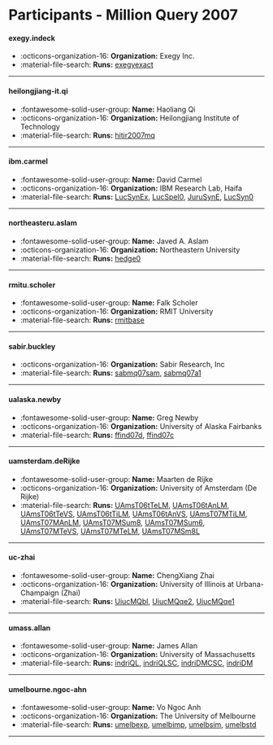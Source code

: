 # Participants - Million Query 2007 

#### exegy.indeck
 - :octicons-organization-16: **Organization:** Exegy Inc.
 - :material-file-search: **Runs:** [exegyexact](./runs.md#exegyexact)

---
#### heilongjiang-it.qi
 - :fontawesome-solid-user-group: **Name:** Haoliang Qi
 - :octicons-organization-16: **Organization:** Heilongjiang Institute of Technology
 - :material-file-search: **Runs:** [hitir2007mq](./runs.md#hitir2007mq)

---
#### ibm.carmel
 - :fontawesome-solid-user-group: **Name:** David Carmel
 - :octicons-organization-16: **Organization:** IBM Research Lab, Haifa
 - :material-file-search: **Runs:** [LucSynEx](./runs.md#lucsynex), [LucSpel0](./runs.md#lucspel0), [JuruSynE](./runs.md#jurusyne), [LucSyn0](./runs.md#lucsyn0)

---
#### northeasteru.aslam
 - :fontawesome-solid-user-group: **Name:** Javed A. Aslam
 - :octicons-organization-16: **Organization:** Northeastern University
 - :material-file-search: **Runs:** [hedge0](./runs.md#hedge0)

---
#### rmitu.scholer
 - :fontawesome-solid-user-group: **Name:** Falk Scholer
 - :octicons-organization-16: **Organization:** RMIT University
 - :material-file-search: **Runs:** [rmitbase](./runs.md#rmitbase)

---
#### sabir.buckley
 - :octicons-organization-16: **Organization:** Sabir Research, Inc
 - :material-file-search: **Runs:** [sabmq07sam](./runs.md#sabmq07sam), [sabmq07a1](./runs.md#sabmq07a1)

---
#### ualaska.newby
 - :fontawesome-solid-user-group: **Name:** Greg Newby
 - :octicons-organization-16: **Organization:** University of Alaska Fairbanks
 - :material-file-search: **Runs:** [ffind07d](./runs.md#ffind07d), [ffind07c](./runs.md#ffind07c)

---
#### uamsterdam.deRijke
 - :fontawesome-solid-user-group: **Name:** Maarten de Rijke
 - :octicons-organization-16: **Organization:** University of Amsterdam (De Rijke)
 - :material-file-search: **Runs:** [UAmsT06tTeLM](./runs.md#uamst06ttelm), [UAmsT06tAnLM](./runs.md#uamst06tanlm), [UAmsT06tTeVS](./runs.md#uamst06ttevs), [UAmsT06tTiLM](./runs.md#uamst06ttilm), [UAmsT06tAnVS](./runs.md#uamst06tanvs), [UAmsT07MTiLM](./runs.md#uamst07mtilm), [UAmsT07MAnLM](./runs.md#uamst07manlm), [UAmsT07MSum8](./runs.md#uamst07msum8), [UAmsT07MSum6](./runs.md#uamst07msum6), [UAmsT07MTeVS](./runs.md#uamst07mtevs), [UAmsT07MTeLM](./runs.md#uamst07mtelm), [UAmsT07MSm8L](./runs.md#uamst07msm8l)

---
#### uc-zhai
 - :fontawesome-solid-user-group: **Name:** ChengXiang Zhai
 - :octicons-organization-16: **Organization:** University of Illinois at Urbana-Champaign (Zhai)
 - :material-file-search: **Runs:** [UiucMQbl](./runs.md#uiucmqbl), [UiucMQqe2](./runs.md#uiucmqqe2), [UiucMQqe1](./runs.md#uiucmqqe1)

---
#### umass.allan
 - :fontawesome-solid-user-group: **Name:** James Allan
 - :octicons-organization-16: **Organization:** University of Massachusetts
 - :material-file-search: **Runs:** [indriQL](./runs.md#indriql), [indriQLSC](./runs.md#indriqlsc), [indriDMCSC](./runs.md#indridmcsc), [indriDM](./runs.md#indridm)

---
#### umelbourne.ngoc-ahn
 - :fontawesome-solid-user-group: **Name:** Vo Ngoc Anh
 - :octicons-organization-16: **Organization:** The University of Melbourne
 - :material-file-search: **Runs:** [umelbexp](./runs.md#umelbexp), [umelbimp](./runs.md#umelbimp), [umelbsim](./runs.md#umelbsim), [umelbstd](./runs.md#umelbstd)

---
